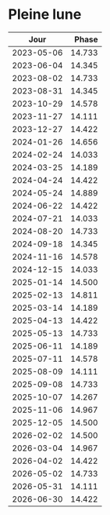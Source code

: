 # Pleine lune

Jour       | Phase
-----------|------:
2023-05-06 | 14.733
2023-06-04 | 14.345
2023-08-02 | 14.733
2023-08-31 | 14.345
2023-10-29 | 14.578
2023-11-27 | 14.111
2023-12-27 | 14.422
2024-01-26 | 14.656
2024-02-24 | 14.033
2024-03-25 | 14.189
2024-04-24 | 14.422
2024-05-24 | 14.889
2024-06-22 | 14.422
2024-07-21 | 14.033
2024-08-20 | 14.733
2024-09-18 | 14.345
2024-11-16 | 14.578
2024-12-15 | 14.033
2025-01-14 | 14.500
2025-02-13 | 14.811
2025-03-14 | 14.189
2025-04-13 | 14.422
2025-05-13 | 14.733
2025-06-11 | 14.189
2025-07-11 | 14.578
2025-08-09 | 14.111
2025-09-08 | 14.733
2025-10-07 | 14.267
2025-11-06 | 14.967
2025-12-05 | 14.500
2026-02-02 | 14.500
2026-03-04 | 14.967
2026-04-02 | 14.422
2026-05-02 | 14.733
2026-05-31 | 14.111
2026-06-30 | 14.422
